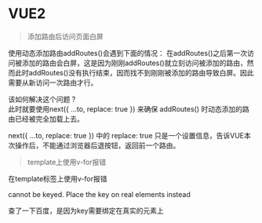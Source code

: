 # VUE2

>添加路由后访问页面白屏

使用动态添加路由addRoutes()会遇到下面的情况：
在addRoutes()之后第一次访问被添加的路由会白屏，这是因为刚刚addRoutes()就立刻访问被添加的路由，然而此时addRoutes()没有执行结束，因而找不到刚刚被添加的路由导致白屏。因此需要从新访问一次路由才行。<br>

该如何解决这个问题 ?<br>
此时就要使用next({ ...to, replace: true }) 来确保 addRoutes() 时动态添加的路由已经被完全加载上去。<br>

 next({ ...to, replace: true }) 中的 replace: true 只是一个设置信息，告诉VUE本次操作后，不能通过浏览器后退按钮，返回前一个路由。

 >template上使用v-for报错

 
在template标签上使用v-for报错

cannot be keyed. Place the key on real elements instead

查了一下百度，是因为key需要绑定在真实的元素上

